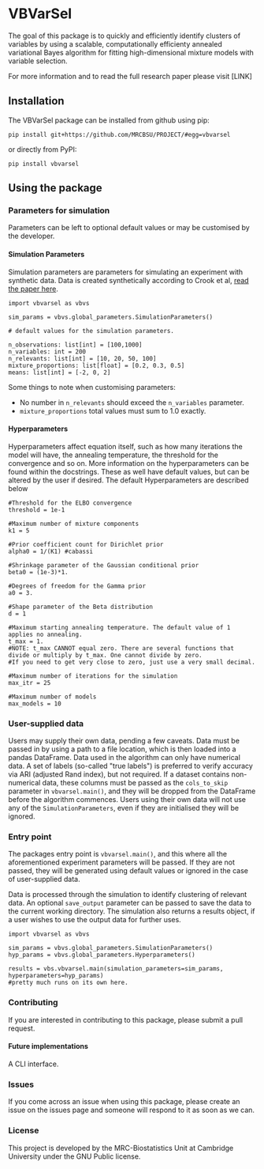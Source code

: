 # VBVarSel

The goal of this package is to quickly and efficiently identify clusters of variables by using a scalable, computationally efficienty annealed variational Bayes algorithm for fitting high-dimensional mixture models with variable selection.

For more information and to read the full research paper please visit [LINK]

## Installation
The VBVarSel package can be installed from github using pip:

`pip install git+https://github.com/MRCBSU/PROJECT/#egg=vbvarsel`

or directly from PyPI:

`pip install vbvarsel`

## Using the package

### Parameters for simulation
Parameters can be left to optional default values or may be customised by the developer.

#### Simulation Parameters

Simulation parameters are parameters for simulating an experiment with synthetic data. Data is created synthetically according to Crook et al, [read the paper here](https://www.degruyter.com/document/doi/10.1515/sagmb-2018-0065/html). 

```
import vbvarsel as vbvs

sim_params = vbvs.global_parameters.SimulationParameters()

# default values for the simulation parameters.

n_observations: list[int] = [100,1000]
n_variables: int = 200
n_relevants: list[int] = [10, 20, 50, 100]
mixture_proportions: list[float] = [0.2, 0.3, 0.5]
means: list[int] = [-2, 0, 2]
```

Some things to note when customising parameters:

- No number in `n_relevants` should exceed the `n_variables` parameter. 
- `mixture_proportions` total values must sum to 1.0 exactly.

#### Hyperparameters

Hyperparameters affect equation itself, such as how many iterations the model will have, the annealing temperature, the threshold for the convergence and so on. More information on the hyperparameters can be found within the docstrings. These as well have default values, but can be altered by the user if desired. The default Hyperparameters are described below

```
#Threshold for the ELBO convergence
threshold = 1e-1

#Maximum number of mixture components
k1 = 5 

#Prior coefficient count for Dirichlet prior
alpha0 = 1/(K1) #cabassi

#Shrinkage parameter of the Gaussian conditional prior
beta0 = (1e-3)*1.

#Degrees of freedom for the Gamma prior
a0 = 3.
    
#Shape parameter of the Beta distribution
d = 1

#Maximum starting annealing temperature. The default value of 1 applies no annealing.
t_max = 1.
#NOTE: t_max CANNOT equal zero. There are several functions that divide or multiply by t_max. One cannot divide by zero.
#If you need to get very close to zero, just use a very small decimal.

#Maximum number of iterations for the simulation
max_itr = 25

#Maximum number of models
max_models = 10
```

### User-supplied data

Users may supply their own data, pending a few caveats. Data must be passed in by using a path to a file location, which is then loaded into a pandas DataFrame. Data used in the algorithm can only have numerical data. A set of labels (so-called "true labels") is preferred to verify accuracy via ARI (adjusted Rand index), but not required. If a dataset contains non-numerical data, these columns must be passed as the `cols_to_skip` parameter in `vbvarsel.main()`, and they will be dropped from the DataFrame before the algorithm commences. Users using their own data will not use any of the `SimulationParameters`, even if they are initialised they will be ignored. 


### Entry point

The packages entry point is `vbvarsel.main()`, and this where all the aforementioned experiment parameters will be passed. If they are not passed, they will be generated using default values or ignored in the case of user-supplied data. 

Data is processed through the simulation to identify clustering of relevant data. An optional `save_output` parameter can be passed to save the data to the current working directory. The simulation also returns a results object, if a user wishes to
use the output data for further uses. 

```
import vbvarsel as vbvs

sim_params = vbvs.global_parameters.SimulationParameters()
hyp_params = vbvs.global_parameters.Hyperparameters()

results = vbs.vbvarsel.main(simulation_parameters=sim_params, hyperparameters=hyp_params)
#pretty much runs on its own here.
```

### Contributing

If you are interested in contributing to this package, please submit a pull request.

#### Future implementations

A CLI interface.

### Issues

If you come across an issue when using this package, please create an issue on the issues page and someone will respond to it as soon as we can.

### License

This project is developed by the MRC-Biostatistics Unit at Cambridge University under the GNU Public license.
